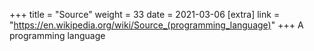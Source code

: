 +++
title = "Source"
weight = 33
date = 2021-03-06
[extra]
link = "https://en.wikipedia.org/wiki/Source_(programming_language)"
+++
A programming language

